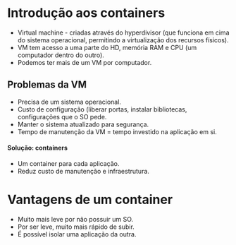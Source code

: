 # Introdução aos containers
- Virtual machine - criadas através do hyperdivisor (que funciona em cima do sistema operacional, permitindo a virtualização dos recursos físicos).
- VM tem acesso a uma parte do HD, memória RAM e CPU (um computador dentro do outro).
- Podemos ter mais de um VM por computador.

## Problemas da VM
- Precisa de um sistema operacional.
- Custo de configuração (liberar portas, instalar bibliotecas, configurações que o SO pede.
- Manter o sistema atualizado para segurança.
- Tempo de manutenção da VM = tempo investido na aplicação em si.

#### Solução: containers

- Um container para cada aplicação.
- Reduz custo de manutenção e infraestrutura.

# Vantagens de um container
- Muito mais leve por não possuir um SO.
- Por ser leve, muito mais rápido de subir.
- É possível isolar uma aplicação da outra.